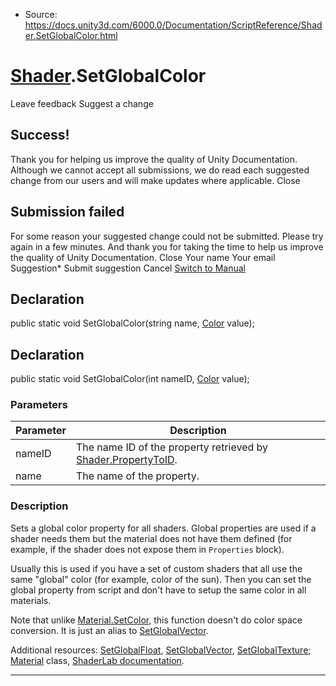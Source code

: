 * Source: https://docs.unity3d.com/6000.0/Documentation/ScriptReference/Shader.SetGlobalColor.html

#  [Shader](https://docs.unity3d.com/6000.0/Documentation/ScriptReference/Shader.html).SetGlobalColor
Leave feedback
Suggest a change
## Success!
Thank you for helping us improve the quality of Unity Documentation. Although we cannot accept all submissions, we do read each suggested change from our users and will make updates where applicable.
Close
## Submission failed
For some reason your suggested change could not be submitted. Please <a>try again</a> in a few minutes. And thank you for taking the time to help us improve the quality of Unity Documentation.
Close
Your name Your email Suggestion* Submit suggestion
Cancel
[Switch to Manual](https://docs.unity3d.com/6000.0/Documentation/Manual/class-Shader.html "Go to Shader Component in the Manual")
## Declaration
public static void SetGlobalColor(string name, [Color](https://docs.unity3d.com/6000.0/Documentation/ScriptReference/Color.html) value); 
## Declaration
public static void SetGlobalColor(int nameID, [Color](https://docs.unity3d.com/6000.0/Documentation/ScriptReference/Color.html) value); 
### Parameters
Parameter | Description  
---|---  
nameID | The name ID of the property retrieved by [Shader.PropertyToID](https://docs.unity3d.com/6000.0/Documentation/ScriptReference/Shader.PropertyToID.html).  
name | The name of the property.  
### Description
Sets a global color property for all shaders.
Global properties are used if a shader needs them but the material does not have them defined (for example, if the shader does not expose them in `Properties` block).  
  
Usually this is used if you have a set of custom shaders that all use the same "global" color (for example, color of the sun). Then you can set the global property from script and don't have to setup the same color in all materials.  
  
Note that unlike [Material.SetColor](https://docs.unity3d.com/6000.0/Documentation/ScriptReference/Material.SetColor.html), this function doesn't do color space conversion. It is just an alias to [SetGlobalVector](https://docs.unity3d.com/6000.0/Documentation/ScriptReference/Shader.SetGlobalVector.html).  
  
Additional resources: [SetGlobalFloat](https://docs.unity3d.com/6000.0/Documentation/ScriptReference/Shader.SetGlobalFloat.html), [SetGlobalVector](https://docs.unity3d.com/6000.0/Documentation/ScriptReference/Shader.SetGlobalVector.html), [SetGlobalTexture](https://docs.unity3d.com/6000.0/Documentation/ScriptReference/Shader.SetGlobalTexture.html); [Material](https://docs.unity3d.com/6000.0/Documentation/ScriptReference/Material.html) class, [ShaderLab documentation](https://docs.unity3d.com/6000.0/Documentation/Manual/Shaders.html).
* * *
